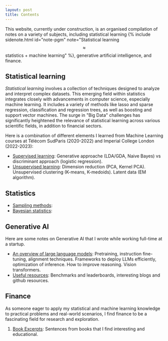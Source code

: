 ```yaml
---
layout: post
title: Contents
---
```

This website, currently under construction, is an organised compilation of notes on a variety of subjects, including statistical learning {% include sidenote.html id="note-pgm" note="Statistical learning $$\approx$$ statistics + machine learning" %}, generative artificial intelligence, and finance.

## Statistical learning

*Statistical learning* involves a collection of techniques designed to analyze and interpret complex datasets. This emerging field within statistics integrates closely with advancements in computer science, especially machine learning. It includes a variety of methods like lasso and sparse regression, classification and regression trees, as well as boosting and support vector machines. The surge in "Big Data" challenges has significantly heightened the relevance of statistical learning across various scientific fields, in addition to financial sectors.

Here is a combination of different elements I learned from Machine Learning courses at Télécom SudParis (2020-2022) and Imperial College London (2022-2023):

- [Supervised learning](machine_learning/supervised_learning/): Generative approache (LDA/GDA, Naive Bayes) vs discriminant approach (logistic regression).
- [Unsupervised learning](machine_learning/unsupervised_learning/): Dimension reduction (PCA, Kernel PCA). Unsupervised clustering (K-means, K-medoids). Latent data (EM algorithm).

## Statistics

- [Sampling methods](statistics/sampling/):
- [Bayesian statistics](statistics/bayesian/):

## Generative AI

Here are some notes on Generative AI that I wrote while working full-time at a startup.

- [An overview of large language models](ai/llm/): Pretraining, instruction fine-tuning, alignment techniques. Frameworks to deploy LLMs efficiently, optimization of inference. How to improve reasoning. Vision transformers.
- [Useful resources](ai/resources/): Benchmarks and leaderboards, interesting blogs and github resources.

## Finance

As someone eager to apply my statistical and machine learning knowledge to practical problems and real-world scenarios, I find finance to be a fascinating field for research and exploration.

1. [Book Excerpts](finance/books/): Sentences from books that I find interesting and educational.
